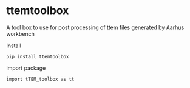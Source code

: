 # ttemtoolbox
A tool box to use for post processing of ttem files generated by Aarhus workbench 

Install 

```
pip install ttemtoolbox
```
import package
```
import tTEM_toolbox as tt
```
